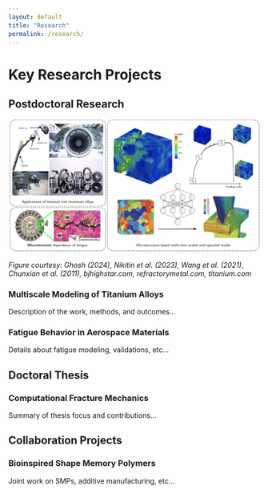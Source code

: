 ```yaml
---
layout: default
title: "Research"
permalink: /research/
---
```



<h1> Key Research Projects </h1>

<section class="research-section">
  <h2>Postdoctoral Research</h2>

  <div class="figure-block">
      <img src="/Photos/PostdocOverview.png" alt="Overview of postdoctoral research" class="research-image">
      <p class="figure-caption"><em>Figure courtesy: Ghosh (2024), Nikitin et al. (2023), Wang et al. (2021), Chunxian et al. (2011), bjhighstar.com, refractorymetal.com, titanium.com</em></p>
  </div>

  <div class="research-subsection">
    <h3>Multiscale Modeling of Titanium Alloys</h3>
    <p>Description of the work, methods, and outcomes...</p>
  </div>
  <div class="research-subsection">
    <h3>Fatigue Behavior in Aerospace Materials</h3>
    <p>Details about fatigue modeling, validations, etc...</p>
  </div>
</section>

<section class="research-section">
  <h2>Doctoral Thesis</h2>
  <div class="research-subsection">
    <h3>Computational Fracture Mechanics</h3>
    <p>Summary of thesis focus and contributions...</p>
  </div>
</section>

<section class="research-section">
  <h2>Collaboration Projects</h2>
  <div class="research-subsection">
    <h3>Bioinspired Shape Memory Polymers</h3>
    <p>Joint work on SMPs, additive manufacturing, etc...</p>
  </div>
</section>
